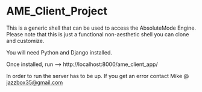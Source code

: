# AME_Client_Project
This is a generic shell that can be used to access the AbsoluteMode Engine.
Please note that this is just a functional non-aesthetic shell you can clone and customize.

You will need Python and Django installed.

Once installed, run --> http://localhost:8000/ame_client_app/

In order to run the server has to be up. If you get an error contact Mike @ jazzbox35@gmail.com
